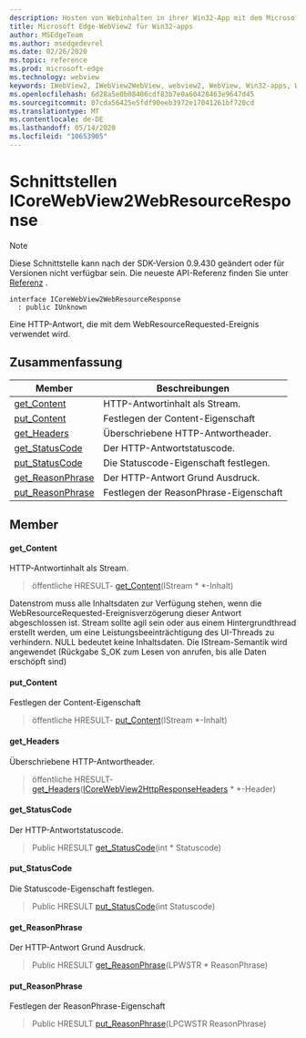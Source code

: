 ```yaml
---
description: Hosten von Webinhalten in ihrer Win32-App mit dem Microsoft Edge WebView2-Steuerelement
title: Microsoft Edge-WebView2 für Win32-apps
author: MSEdgeTeam
ms.author: msedgedevrel
ms.date: 02/26/2020
ms.topic: reference
ms.prod: microsoft-edge
ms.technology: webview
keywords: IWebView2, IWebView2WebView, webview2, WebView, Win32-apps, Win32, Edge, ICoreWebView2, ICoreWebView2Host, Browser-Steuerelement, Edge-HTML
ms.openlocfilehash: 6d28a5e0b08406cdf83b7e0a60428463e9647d45
ms.sourcegitcommit: 07cda56425e5fdf90eeb3972e17041261bf720cd
ms.translationtype: MT
ms.contentlocale: de-DE
ms.lasthandoff: 05/14/2020
ms.locfileid: "10653905"
---
```

# Schnittstellen ICoreWebView2WebResourceResponse 

> [!NOTE]
> Diese Schnittstelle kann nach der SDK-Version 0.9.430 geändert oder für Versionen nicht verfügbar sein. Die neueste API-Referenz finden Sie unter [Referenz](../../../webview2-api-reference.md) .

```
interface ICoreWebView2WebResourceResponse
  : public IUnknown
```

Eine HTTP-Antwort, die mit dem WebResourceRequested-Ereignis verwendet wird.

## Zusammenfassung

 Member                        | Beschreibungen
--------------------------------|---------------------------------------------
[get_Content](#get_content) | HTTP-Antwortinhalt als Stream.
[put_Content](#put_content) | Festlegen der Content-Eigenschaft
[get_Headers](#get_headers) | Überschriebene HTTP-Antwortheader.
[get_StatusCode](#get_statuscode) | Der HTTP-Antwortstatuscode.
[put_StatusCode](#put_statuscode) | Die Statuscode-Eigenschaft festlegen.
[get_ReasonPhrase](#get_reasonphrase) | Der HTTP-Antwort Grund Ausdruck.
[put_ReasonPhrase](#put_reasonphrase) | Festlegen der ReasonPhrase-Eigenschaft

## Member

#### get_Content 

HTTP-Antwortinhalt als Stream.

> öffentliche HRESULT- [get_Content](#get_content)(IStream * *-Inhalt)

Datenstrom muss alle Inhaltsdaten zur Verfügung stehen, wenn die WebResourceRequested-Ereignisverzögerung dieser Antwort abgeschlossen ist. Stream sollte agil sein oder aus einem Hintergrundthread erstellt werden, um eine Leistungsbeeinträchtigung des UI-Threads zu verhindern. NULL bedeutet keine Inhaltsdaten. Die IStream-Semantik wird angewendet (Rückgabe S_OK zum Lesen von anrufen, bis alle Daten erschöpft sind)

#### put_Content 

Festlegen der Content-Eigenschaft

> öffentliche HRESULT- [put_Content](#put_content)(IStream *-Inhalt)

#### get_Headers 

Überschriebene HTTP-Antwortheader.

> öffentliche HRESULT- [get_Headers](#get_headers)([ICoreWebView2HttpResponseHeaders](ICoreWebView2HttpResponseHeaders.md) * *-Header)

#### get_StatusCode 

Der HTTP-Antwortstatuscode.

> Public HRESULT [get_StatusCode](#get_statuscode)(int * Statuscode)

#### put_StatusCode 

Die Statuscode-Eigenschaft festlegen.

> Public HRESULT [put_StatusCode](#put_statuscode)(int Statuscode)

#### get_ReasonPhrase 

Der HTTP-Antwort Grund Ausdruck.

> Public HRESULT [get_ReasonPhrase](#get_reasonphrase)(LPWSTR * ReasonPhrase)

#### put_ReasonPhrase 

Festlegen der ReasonPhrase-Eigenschaft

> Public HRESULT [put_ReasonPhrase](#put_reasonphrase)(LPCWSTR ReasonPhrase)


